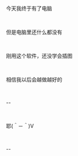 <!DOCTYPE html>
<html lang="en">
<head>
  <meta charset="utf-8">
  <title>这是我做的第一个能网上浏览的网页</title>
</head>
<body>
  <p>今天我终于有了电脑</p>
  <p>但是电脑里还什么都没有</p>
  <p>刚用这个软件，还没学会插图</p>
  <p>相信我以后会越做越好的</p>
  <p>--</p>
   <p>耶(＾－＾)V</p>
   <p>--</p>
</body>
</html>
